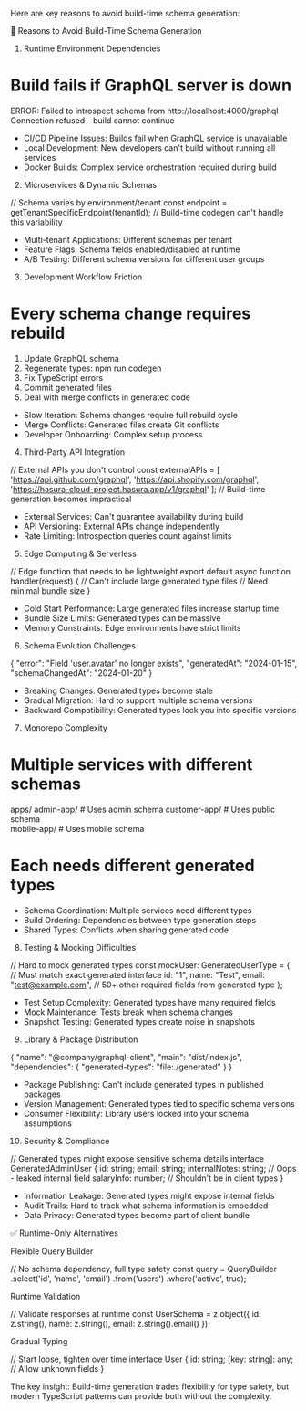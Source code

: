  Here are key reasons to avoid build-time schema generation:

  🚫 Reasons to Avoid Build-Time Schema Generation

  1. Runtime Environment Dependencies

  # Build fails if GraphQL server is down
  ERROR: Failed to introspect schema from http://localhost:4000/graphql
  Connection refused - build cannot continue
  - CI/CD Pipeline Issues: Builds fail when GraphQL service is unavailable
  - Local Development: New developers can't build without running all services
  - Docker Builds: Complex service orchestration required during build

  2. Microservices & Dynamic Schemas

  // Schema varies by environment/tenant
  const endpoint = getTenantSpecificEndpoint(tenantId);
  // Build-time codegen can't handle this variability
  - Multi-tenant Applications: Different schemas per tenant
  - Feature Flags: Schema fields enabled/disabled at runtime
  - A/B Testing: Different schema versions for different user groups

  3. Development Workflow Friction

  # Every schema change requires rebuild
  1. Update GraphQL schema
  2. Regenerate types: npm run codegen
  3. Fix TypeScript errors
  4. Commit generated files
  5. Deal with merge conflicts in generated code
  - Slow Iteration: Schema changes require full rebuild cycle
  - Merge Conflicts: Generated files create Git conflicts
  - Developer Onboarding: Complex setup process

  4. Third-Party API Integration

  // External APIs you don't control
  const externalAPIs = [
    'https://api.github.com/graphql',
    'https://api.shopify.com/graphql',
    'https://hasura-cloud-project.hasura.app/v1/graphql'
  ];
  // Build-time generation becomes impractical
  - External Services: Can't guarantee availability during build
  - API Versioning: External APIs change independently
  - Rate Limiting: Introspection queries count against limits

  5. Edge Computing & Serverless

  // Edge function that needs to be lightweight
  export default async function handler(request) {
    // Can't include large generated type files
    // Need minimal bundle size
  }
  - Cold Start Performance: Large generated files increase startup time
  - Bundle Size Limits: Generated types can be massive
  - Memory Constraints: Edge environments have strict limits

  6. Schema Evolution Challenges

  {
    "error": "Field 'user.avatar' no longer exists",
    "generatedAt": "2024-01-15",
    "schemaChangedAt": "2024-01-20"
  }
  - Breaking Changes: Generated types become stale
  - Gradual Migration: Hard to support multiple schema versions
  - Backward Compatibility: Generated types lock you into specific versions

  7. Monorepo Complexity

  # Multiple services with different schemas
  apps/
    admin-app/        # Uses admin schema
    customer-app/     # Uses public schema  
    mobile-app/       # Uses mobile schema
  # Each needs different generated types
  - Schema Coordination: Multiple services need different types
  - Build Ordering: Dependencies between type generation steps
  - Shared Types: Conflicts when sharing generated code

  8. Testing & Mocking Difficulties

  // Hard to mock generated types
  const mockUser: GeneratedUserType = {
    // Must match exact generated interface
    id: "1",
    name: "Test",
    email: "test@example.com",
    // 50+ other required fields from generated type
  };
  - Test Setup Complexity: Generated types have many required fields
  - Mock Maintenance: Tests break when schema changes
  - Snapshot Testing: Generated types create noise in snapshots

  9. Library & Package Distribution

  {
    "name": "@company/graphql-client",
    "main": "dist/index.js",
    "dependencies": {
      "generated-types": "file:./generated"
    }
  }
  - Package Publishing: Can't include generated types in published packages
  - Version Management: Generated types tied to specific schema versions
  - Consumer Flexibility: Library users locked into your schema assumptions

  10. Security & Compliance

  // Generated types might expose sensitive schema details
  interface GeneratedAdminUser {
    id: string;
    email: string;
    internalNotes: string;  // Oops - leaked internal field
    salaryInfo: number;     // Shouldn't be in client types
  }
  - Information Leakage: Generated types might expose internal fields
  - Audit Trails: Hard to track what schema information is embedded
  - Data Privacy: Generated types become part of client bundle

  ✅ Runtime-Only Alternatives

  Flexible Query Builder

  // No schema dependency, full type safety
  const query = QueryBuilder
    .select('id', 'name', 'email')
    .from('users')
    .where('active', true);

  Runtime Validation

  // Validate responses at runtime
  const UserSchema = z.object({
    id: z.string(),
    name: z.string(),
    email: z.string().email()
  });

  Gradual Typing

  // Start loose, tighten over time
  interface User {
    id: string;
    [key: string]: any; // Allow unknown fields
  }

  The key insight: Build-time generation trades flexibility for type safety, but modern
  TypeScript patterns can provide both without the complexity.